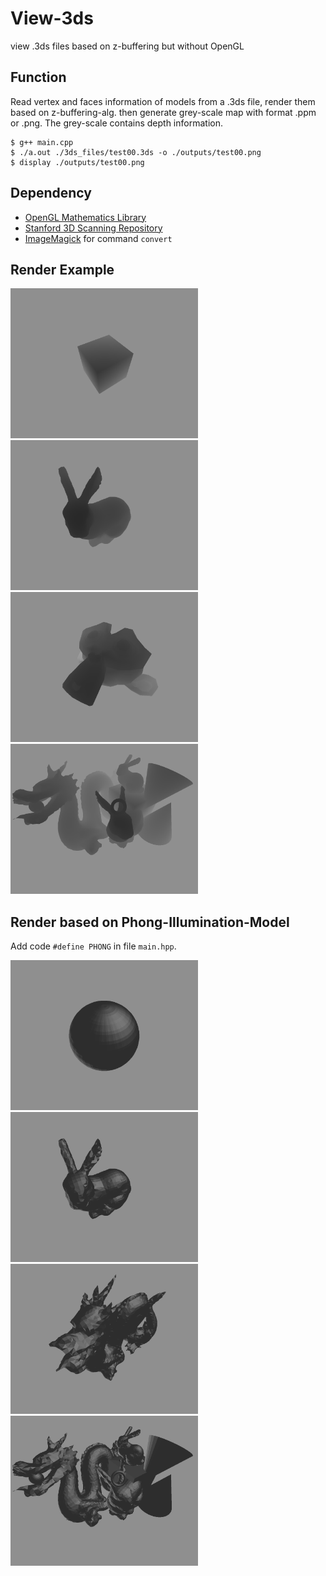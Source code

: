 # View-3ds
view .3ds files based on z-buffering but without OpenGL

## Function
Read vertex and faces information of models from a .3ds file, render them based on z-buffering-alg. then generate grey-scale map with format .ppm or .png. The grey-scale contains depth information.

```
$ g++ main.cpp
$ ./a.out ./3ds_files/test00.3ds -o ./outputs/test00.png
$ display ./outputs/test00.png
```

## Dependency
 - [OpenGL Mathematics Library](https://glm.g-truc.net/0.9.8/index.html)
 - [Stanford 3D Scanning Repository](http://graphics.stanford.edu/data/3Dscanrep/)
 - [ImageMagick](http://www.imagemagick.org/script/index.php) for command `convert`


## Render Example

<img src="./outputs/test0.png" width="300"/> <img src="./outputs/test3.png" width="300"/>
<img src="./outputs/test4.png" width="300"/> <img src="./outputs/test6.png" width="300"/>


## Render based on Phong-Illumination-Model

Add code `#define PHONG` in file `main.hpp`.

<img src="./outputs/test00_ph.png" width="300"/> <img src="./outputs/test3_ph.png" width="300"/>
<img src="./outputs/test5_ph.png" width="300"/> <img src="./outputs/test6_ph.png" width="300"/>